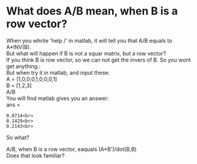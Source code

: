 What does A/B mean, when B is a row vector?
=====
When you whrite 'help /' in matlab, it will tell you that A/B equals to A*INV(B). <br>
But what will happen if B is not a squar matrix, but a row vector?<br>
If you think B is row vector, so we can not get the invers of B. So you wont get anything.:<br>
But when try it in matlab, and input these:<br>
  A = [1,0,0;0,1,0;0,0,1]<br>
  B = [1,2,3]<br>
  A/B<br>
You will find matlab gives you an answer:<br>
ans =<br>

    0.0714<br>
    0.1429<br>
    0.2143<br>
So what?<br>

A/B, when B is a row vector, eaquals (A*B')/dot(B,B)<br>
Does that look familiar? <br>
